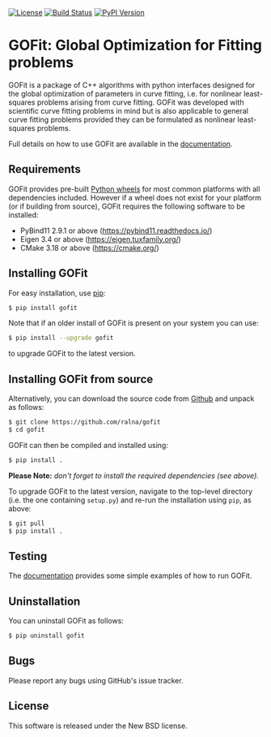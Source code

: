 
[![License](https://img.shields.io/badge/License-BSD_3--Clause-blue.svg)](https://opensource.org/licenses/BSD-3-Clause)
[![Build Status](https://img.shields.io/github/workflow/status/ralna/gofit/Tests)](https://github.com/ralna/gofit/actions/workflows/test.yml)
[![PyPI Version](https://img.shields.io/pypi/v/gofit.svg)](https://pypi.python.org/pypi/gofit)

GOFit: Global Optimization for Fitting problems
===============================================

GOFit is a package of C++ algorithms with python interfaces designed for the global optimization of parameters in curve fitting, i.e. for nonlinear least-squares problems arising from curve fitting. GOFit was developed with scientific curve fitting problems in mind but is also applicable to general curve fitting problems provided they can be formulated as nonlinear least-squares problems.

Full details on how to use GOFit are available in the [documentation](https://ralna.github.io/GOFit/).

Requirements
------------
GOFit provides pre-built [Python wheels](https://realpython.com/python-wheels/) for most common platforms with all dependencies included. However if a wheel does not exist for your platform (or if building from source), GOFit requires the following software to be installed:

* PyBind11 2.9.1 or above (<https://pybind11.readthedocs.io/>)
* Eigen 3.4 or above (<https://eigen.tuxfamily.org/>)
* CMake 3.18 or above (<https://cmake.org/>)

Installing GOFit
----------------
For easy installation, use [pip](http://www.pip-installer.org/):

```bash
$ pip install gofit
```

Note that if an older install of GOFit is present on your system you can use:

```bash
$ pip install --upgrade gofit
```

to upgrade GOFit to the latest version.

Installing GOFit from source
----------------------------
Alternatively, you can download the source code from [Github](https://github.com/ralna/gofit) and unpack as follows:

```bash
$ git clone https://github.com/ralna/gofit
$ cd gofit
```

GOFit can then be compiled and installed using:

```bash
$ pip install .
```

**Please Note:** *don't forget to install the required dependencies (see above).*

To upgrade GOFit to the latest version, navigate to the top-level directory (i.e. the one containing `setup.py`) and re-run the installation using `pip`, as above:

```bash
$ git pull
$ pip install .
```

Testing
-------
The [documentation](https://ralna.github.io/GOFit/) provides some simple examples of how to run GOFit.

Uninstallation
--------------
You can uninstall GOFit as follows:

```bash
$ pip uninstall gofit
```

Bugs
----
Please report any bugs using GitHub's issue tracker.

License
-------
This software is released under the New BSD license.
